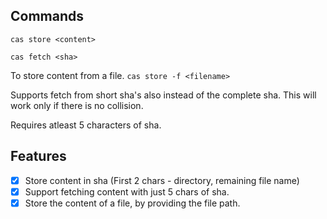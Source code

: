 ## Commands

`cas store <content>`

`cas fetch <sha>`

To store content from a file.
`cas store -f <filename>`

Supports fetch from short sha's also instead of the complete sha.
This will work only if there is no collision.

Requires atleast 5 characters of sha.

## Features

- [x] Store content in sha (First 2 chars - directory, remaining file name)
- [x] Support fetching content with just 5 chars of sha.
- [x] Store the content of a file, by providing the file path.

